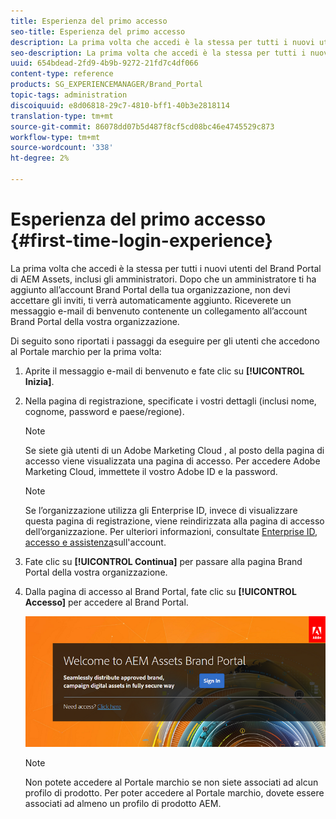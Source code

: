 ```yaml
---
title: Esperienza del primo accesso
seo-title: Esperienza del primo accesso
description: La prima volta che accedi è la stessa per tutti i nuovi utenti del Brand Portal di AEM Assets, inclusi gli amministratori. Dopo che un amministratore ti ha aggiunto all’account Brand Portal della tua organizzazione, non devi accettare gli inviti, ti verrà automaticamente aggiunto. Riceverete un messaggio e-mail di benvenuto contenente un collegamento all’account Brand Portal della vostra organizzazione.
seo-description: La prima volta che accedi è la stessa per tutti i nuovi utenti del Brand Portal di AEM Assets, inclusi gli amministratori. Dopo che un amministratore ti ha aggiunto all’account Brand Portal della tua organizzazione, non devi accettare gli inviti, ti verrà automaticamente aggiunto. Riceverete un messaggio e-mail di benvenuto contenente un collegamento all’account Brand Portal della vostra organizzazione.
uuid: 654bdead-2fd9-4b9b-9272-21fd7c4df066
content-type: reference
products: SG_EXPERIENCEMANAGER/Brand_Portal
topic-tags: administration
discoiquuid: e8d06818-29c7-4810-bff1-40b3e2818114
translation-type: tm+mt
source-git-commit: 86078dd07b5d487f8cf5cd08bc46e4745529c873
workflow-type: tm+mt
source-wordcount: '338'
ht-degree: 2%

---
```



# Esperienza del primo accesso {#first-time-login-experience}

La prima volta che accedi è la stessa per tutti i nuovi utenti del Brand Portal di AEM Assets, inclusi gli amministratori. Dopo che un amministratore ti ha aggiunto all’account Brand Portal della tua organizzazione, non devi accettare gli inviti, ti verrà automaticamente aggiunto. Riceverete un messaggio e-mail di benvenuto contenente un collegamento all’account Brand Portal della vostra organizzazione.

Di seguito sono riportati i passaggi da eseguire per gli utenti che accedono al Portale marchio per la prima volta:

1. Aprite il messaggio e-mail di benvenuto e fate clic su **[!UICONTROL Inizia]**.

1. Nella pagina di registrazione, specificate i vostri dettagli (inclusi nome, cognome, password e paese/regione).
   >[!NOTE]
   >
   >Se siete già utenti di un Adobe Marketing Cloud , al posto della pagina di accesso viene visualizzata una pagina di accesso. Per accedere  Adobe Marketing Cloud, immettete il vostro Adobe ID  e la password.

   >[!NOTE]
   >
   >Se l’organizzazione utilizza gli Enterprise ID, invece di visualizzare questa pagina di registrazione, viene reindirizzata alla pagina di accesso dell’organizzazione. Per ulteriori informazioni, consultate [Enterprise ID, accesso e assistenza](https://helpx.adobe.com/in/enterprise/kb/enterprise-id-faq.html)sull&#39;account.

1. Fate clic su **[!UICONTROL Continua]** per passare alla pagina Brand Portal della vostra organizzazione.
1. Dalla pagina di accesso al Brand Portal, fate clic su **[!UICONTROL Accesso]** per accedere al Brand Portal.

   ![Pagina Accesso a Brand Portal](assets/signin-onboarding.png)

   >[!NOTE]
   >
   >Non potete accedere al Portale marchio se non siete associati ad alcun profilo di prodotto. Per poter accedere al Portale marchio, dovete essere associati ad almeno un profilo di prodotto AEM.
